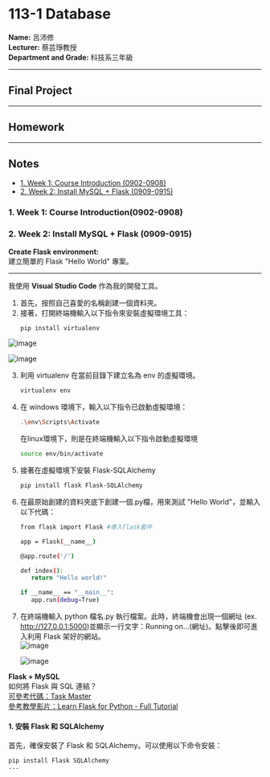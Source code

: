 # 113-1 Database

**Name:** 呂沛修  
**Lecturer:** 蔡芸琤教授  
**Department and Grade:** 科技系三年級  

---

## Final Project

---

## Homework

---

## Notes
- [1. Week 1: Course Introduction (0902-0908)](#1-week-1-course-introduction-0902-0908)  
- [2. Week 2: Install MySQL + Flask (0909-0915)](#2-week-2-install-mysql--flask-0909-0915)  

### 1. Week 1: Course Introduction(0902-0908)  

### 2. Week 2: Install MySQL + Flask (0909-0915) 

**Create Flask environment:**  
建立簡單的 Flask "Hello World" 專案。

---

我使用 **Visual Studio Code** 作為我的開發工具。

1. 首先，按照自己喜愛的名稱創建一個資料夾。  
2. 接著，打開終端機輸入以下指令來安裝虛擬環境工具：  
   ```bash
   pip install virtualenv
![image](https://github.com/user-attachments/assets/3c7f5b42-5126-43d7-b025-cf668ffbb8f9)  
  
  
![image](https://github.com/user-attachments/assets/607d42dd-7d62-4b7b-87c3-91ec44e7e43f)  

3. 利用 virtualenv 在當前目錄下建立名為 env 的虛擬環境。
   ```bash
   virtualenv env
4. 在 windows 環境下，輸入以下指令已啟動虛擬環境：
   ```bash
   .\env\Scripts\Activate
   ```

   在linux環境下，則是在終端機輸入以下指令啟動虛擬環境  
   ```bash
   source env/bin/activate
   ```
5. 接著在虛擬環境下安裝 Flask-SQLAlchemy
   ```bash
   pip install flask Flask-SQLAlchemy
   ```
6. 在最原始創建的資料夾底下創建一個.py檔，用來測試 "Hello World"，並輸入以下代碼：
    ```bash
   from flask import Flask #導入flask套件

   app = Flask(__name__)
   
   @app.route('/')
   
   def index():
       return "Hello world!"
   
   if __name__ == "__main__":
       app.run(debug=True)
   ```
7. 在終端機輸入 python 檔名.py 執行檔案。此時，終端機會出現一個網址 (ex.  http://127.0.0.1:5000)並顯示一行文字：Running on...(網址)。點擊後即可進入利用 Flask 架好的網站。  
   ![image](https://github.com/user-attachments/assets/f4eeb081-89ac-4f92-a1fa-655491fd2f3b)


   ![image](https://github.com/user-attachments/assets/34338605-001b-4dfe-8f37-72ce67ee9f62)


**Flask + MySQL**  
如何將 Flask 與 SQL 連結？  
[可參考代碼：Task Master](https://github.com/PeiHsiuLu/Database/tree/master)  
[參考教學影片：Learn Flask for Python - Full Tutorial](https://www.youtube.com/watch?v=Z1RJmh_OqeA)  

#### 1. 安裝 Flask 和 SQLAlchemy

首先，確保安裝了 Flask 和 SQLAlchemy。可以使用以下命令安裝：

```bash
pip install Flask SQLAlchemy
---



   
